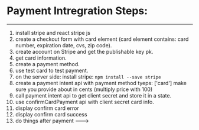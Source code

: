 
# Payment Intregration Steps:  

-----------------------------------------
1. install stripe and react stripe js 
2. create a checkout form with card element (card element contains: card number, expiration date, cvs, zip code). 
3. create account on Stripe and get the publishable key pk. 
4. get card information. 
5. create a payment method. 
6. use test card to test payment. 
7. on the server side: install stripe: `npm install --save stripe`
8. create a payment intent api with payment method tyeps: ['card']
make sure you provide about in cents (multiply price with 100)
9. call payment intent api to get client secret and store it in a state. 
10. use confirmCardPayment api with client secret card info. 
11. display confirm card error
12. display confirm card success
13. do things after payment ---> 


